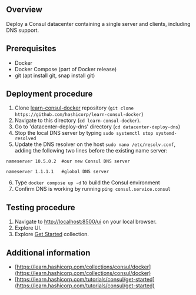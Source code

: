 ## Overview

Deploy a Consul datacenter containing a single server and clients, including DNS support.

## Prerequisites

- Docker
- Docker Compose (part of Docker release)
- git (apt install git, snap install git)

## Deployment procedure

1. Clone [learn-consul-docker](https://github.com/hashicorp/learn-consul-docker) repository (`git clone https://github.com/hashicorp/learn-consul-docker`)
2. Navigate to this directory (`cd learn-consul-docker`).
3. Go to 'datacenter-deploy-dns' directory (`cd datacenter-deploy-dns`)
4. Stop the local DNS server by typing `sudo systemctl stop systemd-resolved`
5. Update the DNS resolver on the host `sudo nano /etc/resolv.conf`, adding the following two lines before the existing name server:

`nameserver 10.5.0.2  #our new Consul DNS server`

`nameserver 1.1.1.1   #global DNS server`

6. Type `docker compose up -d` to build the Consul environment
7. Confirm DNS is working by running `ping consul.service.consul`

## Testing procedure

1. Navigate to [http://localhost:8500/ui](http://localhost:8500/ui/) on your local browser.
2. Explore UI.
3. Explore [Get Started](https://developer.hashicorp.com/consul/tutorials/docker/docker-compose-datacenter) collection.

## Additional information

- [https://learn.hashicorp.com/collections/consul/docker](https://learn.hashicorp.com/collections/consul/docker)
- [https://learn.hashicorp.com/tutorials/consul/get-started](https://learn.hashicorp.com/tutorials/consul/get-started)
